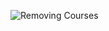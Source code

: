 ![Removing Courses](https://gm1.ggpht.com/gr1UCutCw8wFpQz-qUKt3TlkGjFkWh00FK12R_J30hm4vF1rQNVk-xRM4IK6agSfT6wIfDVPZYsIpwYoQQ85NiiIsfnrH_nqdAKUNkmh4GlnYlaRE8_GWZiJy2g79vwzkvtJIRvmLBYR5jaQ0RK0qZFwAH19TsYZUirVSR0klNGUpAh8EXaABLY12K_0ZQtcXbrVyq7GJIMT1ngxk7b-z8eomDvQ6_NGED2ZJKapOhC8Bkx3Y3TDqRopYfU-K3niBF3RFsSNVFNK4N0SNhFnfs-USFhAM54yCLzE8v5emBW1rLpfKEzuIAQFK_r-ERImjMU6M7EXreWbv_Fqve8Yf11fiaLf9gJUPs_q8s1vMcns6YV3DXqJyCirB-77fK-XnuxFJ0hr_9yUPMTicXx8TkLfLMId0a-wOHNCSiJjplgOB4abvtLL35kKbUhbxZ_VVc1Sg5eDgGg7xueNjpKmLV6YJ33FMJPS8HOu8FAhAuhyucDoBrSvwfO_tOhJrg1-lj0WOB6zJF94DWNIPoNgyyohOtGQPnlWtygN1S0RtDHJ4XUvYfOclKqikGWOmrEIdoh15lNZcD_XkX_FgOVhDYVYOSqsBkTDclssZujHGEv_sXYwX7zZ-tLxg5McJNGFtDwtQ50ElFXM1_nplSk_AqsHSbePz9P92nVeswwLFnuSMgpDlbuPvwfYhJsvI4409Lx_0oDWasqtwd0LVT_-rp1p3A=w1440-h726-l75-ft)
